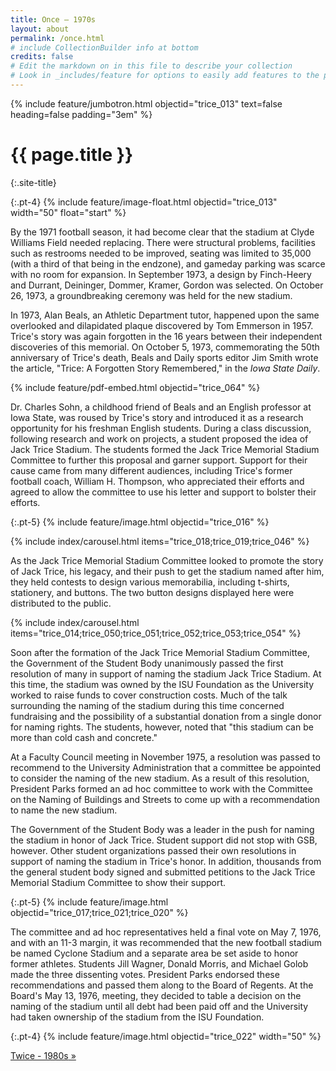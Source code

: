 ```yaml
---
title: Once – 1970s
layout: about
permalink: /once.html
# include CollectionBuilder info at bottom
credits: false
# Edit the markdown on in this file to describe your collection
# Look in _includes/feature for options to easily add features to the page
---
```


{% include feature/jumbotron.html objectid="trice_013" text=false heading=false padding="3em" %}

# {{ page.title }}
{:.site-title}

{:.pt-4}
{% include feature/image-float.html objectid="trice_013" width="50" float="start" %}

By the 1971 football season, it had become clear that the stadium at Clyde Williams Field needed replacing. There were structural problems, facilities such as restrooms needed to be improved, seating was limited to 35,000 (with a third of that being in the endzone), and gameday parking was scarce with no room for expansion. In September 1973, a design by Finch-Heery and Durrant, Deininger, Dommer, Kramer, Gordon was selected. On October 26, 1973, a groundbreaking ceremony was held for the new stadium.  

In 1973, Alan Beals, an Athletic Department tutor, happened upon the same overlooked and dilapidated plaque discovered by Tom Emmerson in 1957. Trice's story was again forgotten in the 16 years between their independent discoveries of this memorial. On October 5, 1973, commemorating the 50th anniversary of Trice's death, Beals and Daily sports editor Jim Smith wrote the article, "Trice: A Forgotten Story Remembered," in the *Iowa State Daily*.

<div class="row pt-5">
<div class="col-md-7" markdown="1">

{% include feature/pdf-embed.html objectid="trice_064" %}

</div>
<div class="col-md-5" markdown="1">

Dr. Charles Sohn, a childhood friend of Beals and an English professor at Iowa State, was roused by Trice's story and introduced it as a research opportunity for his freshman English students. During a class discussion, following research and work on projects, a student proposed the idea of Jack Trice Stadium. The students formed the Jack Trice Memorial Stadium Committee to further this proposal and garner support. Support for their cause came from many different audiences, including Trice's former football coach, William H. Thompson, who appreciated their efforts and agreed to allow the committee to use his letter and support to bolster their efforts. 

</div>
</div>

{:.pt-5}
{% include feature/image.html objectid="trice_016" %}

<div class="row pt-5">
<div class="col-md-6" markdown="1">

{% include index/carousel.html items="trice_018;trice_019;trice_046" %}

</div>
<div class="col-md-6" markdown="1">

As the Jack Trice Memorial Stadium Committee looked to promote the story of Jack Trice, his legacy, and their push to get the stadium named after him, they held contests to design various memorabilia, including t-shirts, stationery, and buttons. The two button designs displayed here were distributed to the public. 

</div>
</div>

<div class="row pt-5">
<div class="col-md-6" markdown="1">

{% include index/carousel.html items="trice_014;trice_050;trice_051;trice_052;trice_053;trice_054" %}

</div>
<div class="col-md-6" markdown="1">

Soon after the formation of the Jack Trice Memorial Stadium Committee, the Government of the Student Body unanimously passed the first resolution of many in support of naming the stadium Jack Trice Stadium. At this time, the stadium was owned by the ISU Foundation as the University worked to raise funds to cover construction costs. Much of the talk surrounding the naming of the stadium during this time concerned fundraising and the possibility of a substantial donation from a single donor for naming rights. The students, however, noted that "this stadium can be more than cold cash and concrete."

</div>
</div>

At a Faculty Council meeting in November 1975, a resolution was passed to recommend to the University Administration that a committee be appointed to consider the naming of the new stadium. As a result of this resolution, President Parks formed an ad hoc committee to work with the Committee on the Naming of Buildings and Streets to come up with a recommendation to name the new stadium.  

The Government of the Student Body was a leader in the push for naming the stadium in honor of Jack Trice. Student support did not stop with GSB, however. Other student organizations passed their own resolutions in support of naming the stadium in Trice's honor. In addition, thousands from the general student body signed and submitted petitions to the Jack Trice Memorial Stadium Committee to show their support. 

{:.pt-5}
{% include feature/image.html objectid="trice_017;trice_021;trice_020" %}

The committee and ad hoc representatives held a final vote on May 7, 1976, and with an 11-3 margin, it was recommended that the new football stadium be named Cyclone Stadium and a separate area be set aside to honor former athletes. Students Jill Wagner, Donald Morris, and Michael Golob made the three dissenting votes. President Parks endorsed these recommendations and passed them along to the Board of Regents. At the Board's May 13, 1976, meeting, they decided to table a decision on the naming of the stadium until all debt had been paid off and the University had taken ownership of the stadium from the ISU Foundation. 

{:.pt-4}
{% include feature/image.html objectid="trice_022" width="50" %}

<div class="clearfix"></div>

<div class="text-center next-buttons site-title">
    <a class="display-6 text-dark" href="{{ 'twice.html' | relative_url }}"><span class="essay-title">Twice - 1980s</span> &raquo;</a>
</div>